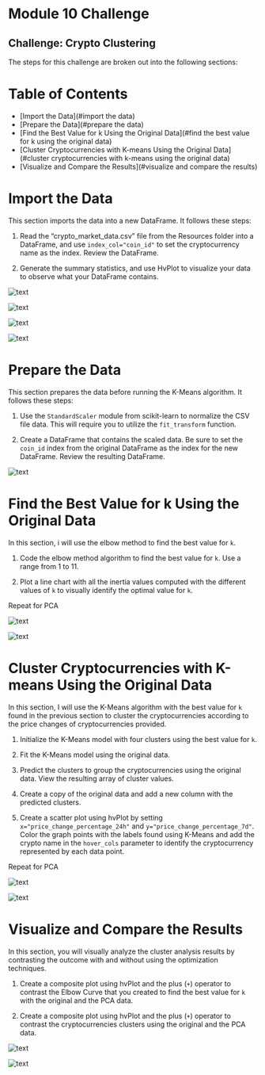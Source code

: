 # Module 10 Challenge


## Challenge: Crypto Clustering

The steps for this challenge are broken out into the following sections:

# Table of Contents
- [Import the Data](#import the data)
- [Prepare the Data](#prepare the data)
- [Find the Best Value for k Using the Original Data](#find the best value for k using the original data)
- [Cluster Cryptocurrencies with K-means Using the Original Data](#cluster cryptocurrencies with k-means using the original data)
- [Visualize and Compare the Results](#visualize and compare the results)

# Import the Data

This section imports the data into a new DataFrame. It follows these steps:

1. Read  the “crypto_market_data.csv” file from the Resources folder into a DataFrame, and use `index_col="coin_id"` to set the cryptocurrency name as the index. Review the DataFrame.

2. Generate the summary statistics, and use HvPlot to visualize your data to observe what your DataFrame contains.

![text](https://github.com/reiccv/Module_10_Challenge/blob/main/Resources/import1.PNG)

![text](https://github.com/reiccv/Module_10_Challenge/blob/main/Resources/import2.PNG)

![text](https://github.com/reiccv/Module_10_Challenge/blob/main/Resources/import3.PNG)

![text](https://github.com/reiccv/Module_10_Challenge/blob/main/Resources/import4.PNG)


# Prepare the Data

This section prepares the data before running the K-Means algorithm. It follows these steps:

1. Use the `StandardScaler` module from scikit-learn to normalize the CSV file data. This will require you to utilize the `fit_transform` function.

2. Create a DataFrame that contains the scaled data. Be sure to set the `coin_id` index from the original DataFrame as the index for the new DataFrame. Review the resulting DataFrame.

![text](https://github.com/reiccv/Module_10_Challenge/blob/main/Resources/prepare1.PNG)


# Find the Best Value for k Using the Original Data

In this section, i will use the elbow method to find the best value for `k`.

1. Code the elbow method algorithm to find the best value for `k`. Use a range from 1 to 11. 

2. Plot a line chart with all the inertia values computed with the different values of `k` to visually identify the optimal value for `k`.

Repeat for PCA

![text](https://github.com/reiccv/Module_10_Challenge/blob/main/Resources/bestkavlue1.PNG)

![text](https://github.com/reiccv/Module_10_Challenge/blob/main/Resources/bestk2.PNG)


# Cluster Cryptocurrencies with K-means Using the Original Data

In this section, I will use the K-Means algorithm with the best value for `k` found in the previous section to cluster the cryptocurrencies according to the price changes of cryptocurrencies provided.

1. Initialize the K-Means model with four clusters using the best value for `k`. 

2. Fit the K-Means model using the original data.

3. Predict the clusters to group the cryptocurrencies using the original data. View the resulting array of cluster values.

4. Create a copy of the original data and add a new column with the predicted clusters.

5. Create a scatter plot using hvPlot by setting `x="price_change_percentage_24h"` and `y="price_change_percentage_7d"`. Color the graph points with the labels found using K-Means and add the crypto name in the `hover_cols` parameter to identify the cryptocurrency represented by each data point.

Repeat for PCA


![text](https://github.com/reiccv/Module_10_Challenge/blob/main/Resources/cryptoclusters1.PNG)

![text](https://github.com/reiccv/Module_10_Challenge/blob/main/Resources/clsuters2.PNG)

# Visualize and Compare the Results

In this section, you will visually analyze the cluster analysis results by contrasting the outcome with and without using the optimization techniques.

1. Create a composite plot using hvPlot and the plus (`+`) operator to contrast the Elbow Curve that you created to find the best value for `k` with the original and the PCA data.

2. Create a composite plot using hvPlot and the plus (`+`) operator to contrast the cryptocurrencies clusters using the original and the PCA data.


![text](https://github.com/reiccv/Module_10_Challenge/blob/main/Resources/comparecurves.PNG)

![text](https://github.com/reiccv/Module_10_Challenge/blob/main/Resources/sgementclusters.PNG)
